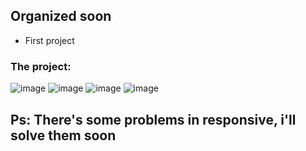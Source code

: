 <h2> Organized soon </h2>



* First project
  
### The project:

![image](https://user-images.githubusercontent.com/111650699/195502658-d69d8974-0880-481f-9e10-60791a09b34b.png)
![image](https://user-images.githubusercontent.com/111650699/195502683-d00ebc08-d24c-4480-bcaa-47c0218ff9a8.png)
![image](https://user-images.githubusercontent.com/111650699/195502705-636a8761-a5f3-4d68-8a82-ffa44b254e84.png)
![image](https://user-images.githubusercontent.com/111650699/195502725-1f5216a8-ce7a-4251-ba11-6b09a257eb6d.png)

<h2>Ps: There's some problems in responsive, i'll solve them soon</h2>
